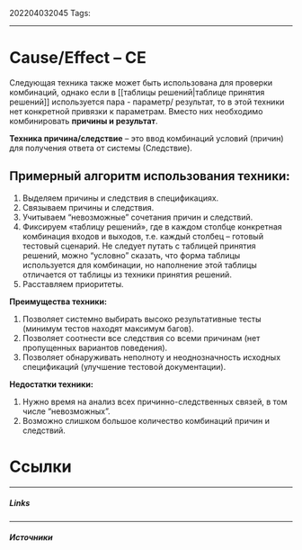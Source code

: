202204032045
Tags:
___
# Cause/Effect – CE
Следующая техника также может быть использована для проверки комбинаций, однако если в [[таблицы решений|таблице принятия решений]] используется пара - параметр/ результат, то в этой техники нет конкретной привязки к параметрам.
Вместо них необходимо комбинировать **причины и результат**.

**Техника причина/следствие** – это ввод комбинаций условий (причин) для получения ответа от системы (Следствие).

## Примерный алгоритм использования техники:
1. Выделяем причины и следствия в спецификациях.
2. Связываем причины и следствия.
3. Учитываем “невозможные” сочетания причин и следствий.
4. Фиксируем «таблицу решений», где в каждом столбце конкретная комбинация входов и выходов, т.е. каждый столбец – готовый тестовый сценарий. 
	Не следует путать с таблицей принятия решений, можно “условно” сказать, что форма таблицы используется для комбинации, но наполнение этой таблицы отличается от таблицы из техники принятия решений.
5. Расставляем приоритеты.

**Преимущества техники:**
1. Позволяет системно выбирать высоко результативные тесты (минимум тестов находят максимум багов).
2. Позволяет соотнести все следствия со всеми причинам (нет пропущенных вариантов поведения).
3. Позволяет обнаруживать неполноту и неоднозначность исходных спецификаций (улучшение тестовой документации).

**Недостатки техники:**
1. Нужно время на анализ всех причинно-следственных связей, в том числе “невозможных”.
2. Возможно слишком большое количество комбинаций причин и следствий.

# Ссылки
___
##### Links


---
##### Источники
